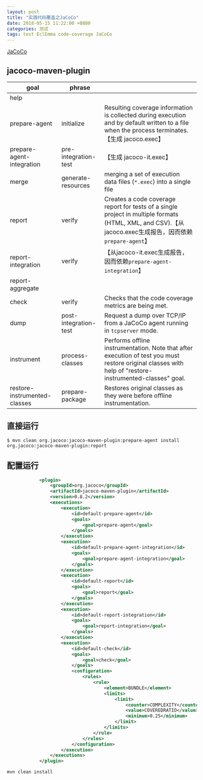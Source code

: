 ```yaml
---
layout: post
title: "实践代码覆盖之JaCoCo"
date: 2018-05-15 11:22:00 +0800
categories: 测试
tags: test EclEmma code-coverage JaCoCo
---
```


[JaCoCo](https://www.eclemma.org/jacoco/)

## jacoco-maven-plugin

| goal | phrase |      |
| ---- | ---- | ---- |
| help  |      |      |
| prepare-agent  | initialize | Resulting coverage information is collected during execution and by default written to a file when the process terminates.【生成 jacoco.exec】 |
| prepare-agent-integration  | pre-integration-test | 【生成 jacoco-it.exec】 |
| merge  | generate-resources | merging a set of execution data files (`*.exec`) into a single file |
| report  | verify | Creates a code coverage report for tests of a single project in multiple formats (HTML, XML, and CSV).【从jacoco.exec生成报告，因而依赖`prepare-agent`】 |
| report-integration  | verify | 【从jacoco-it.exec生成报告，因而依赖`prepare-agent-integration`】 |
| report-aggregate  |      |      |
| check  | verify | Checks that the code coverage metrics are being met. |
| dump  | post-integration-test | Request a dump over TCP/IP from a JaCoCo agent running in `tcpserver` mode. |
| instrument  | process-classes | Performs offline instrumentation. Note that after execution of test you must restore original classes with help of "restore-instrumented-classes" goal. |
| restore-instrumented-classes  | prepare-package | Restores original classes as they were before offline instrumentation. |

## 直接运行

```shell
$ mvn clean org.jacoco:jacoco-maven-plugin:prepare-agent install org.jacoco:jacoco-maven-plugin:report
```

## 配置运行


```xml
			<plugin>
                <groupId>org.jacoco</groupId>
                <artifactId>jacoco-maven-plugin</artifactId>
                <version>0.8.2</version>
                <executions>
                    <execution>
                        <id>default-prepare-agent</id>
                        <goals>
                            <goal>prepare-agent</goal>
                        </goals>
                    </execution>
                    <execution>
                        <id>default-prepare-agent-integration</id>
                        <goals>
                            <goal>prepare-agent-integration</goal>
                        </goals>
                    </execution>
                    <execution>
                        <id>default-report</id>
                        <goals>
                            <goal>report</goal>
                        </goals>
                    </execution>
                    <execution>
                        <id>default-report-integration</id>
                        <goals>
                            <goal>report-integration</goal>
                        </goals>
                    </execution>
                    <execution>
                        <id>default-check</id>
                        <goals>
                            <goal>check</goal>
                        </goals>
                        <configuration>
                            <rules>
                                <rule>
                                    <element>BUNDLE</element>
                                    <limits>
                                        <limit>
                                            <counter>COMPLEXITY</counter>
                                            <value>COVEREDRATIO</value>
                                            <minimum>0.25</minimum>
                                        </limit>
                                    </limits>
                                </rule>
                            </rules>
                        </configuration>
                    </execution>
                </executions>
            </plugin>
```



`mvn clean install`